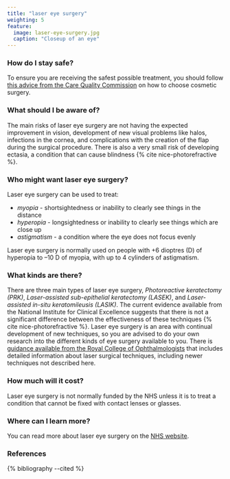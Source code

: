 ```yaml
---
title: "laser eye surgery"
weighting: 5
feature:
  image: laser-eye-surgery.jpg
  caption: "Closeup of an eye"
---
```


### How do I stay safe?

To ensure you are receiving the safest possible treatment, you should follow [this advice from the Care Quality Commission](http://www.cqc.org.uk/help-advice/help-choosing-care-services/choosing-cosmetic-surgery) on how to choose cosmetic surgery.

### What should I be aware of?

The main risks of laser eye surgery are not having the expected improvement in vision, development of new visual problems like halos, infections in the cornea, and complications with the creation of the flap during the surgical procedure. There is also a very small risk of developing ectasia, a condition that can cause blindness {% cite nice-photorefractive %}.

### Who might want laser eye surgery?

Laser eye surgery can be used to treat:

- *myopia* - shortsightedness or inability to clearly see things in the distance
- *hyperopia* - longsightedness or inability to clearly see things which are close up
- *astigmatism* - a condition where the eye does not focus evenly

Laser eye surgery is normally used on people with +6 dioptres (D) of hyperopia to –10 D of myopia, with up to 4 cylinders of astigmatism.

### What kinds are there?

There are three main types of laser eye surgery, *Photoreactive keratectomy (PRK)*, *Laser-assisted sub-epithelial keratectomy (LASEK)*, and *Laser-assisted in-situ keratomileusis (LASIK)*. The current evidence available from the National Institute for Clinical Excellence suggests that there is not a significant difference between the effectiveness of these techniques {% cite nice-photorefractive %}. Laser eye surgery is an area with continual development of new techniques, so you are advised to do your own research into the different kinds of eye surgery available to you. There is [guidance available from the Royal College of Ophthalmologists](https://www.rcophth.ac.uk/wp-content/uploads/2020/05/Laser-Vision-Correction-Patient-Information.pdf) that includes detailed information about laser surgical techniques, including newer techniques not described here.

### How much will it cost?

Laser eye surgery is not normally funded by the NHS unless it is to treat a condition that cannot be fixed with contact lenses or glasses.

### Where can I learn more?

You can read more about laser eye surgery on the [NHS website](https://www.nhs.uk/Livewell/Eyehealth/Pages/Lasers.aspx).

### References

{% bibliography --cited %}